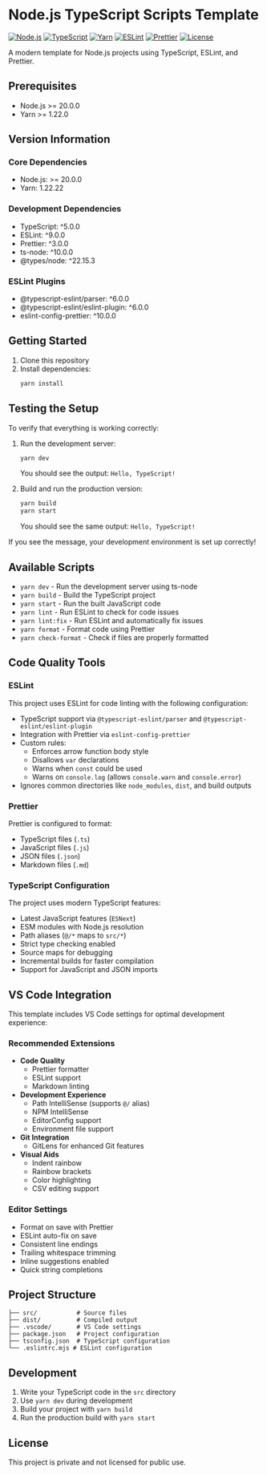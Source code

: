# Node.js TypeScript Scripts Template

[![Node.js](https://img.shields.io/badge/Node.js-%3E%3D20.0.0-339933?logo=nodedotjs)](https://nodejs.org)
[![TypeScript](https://img.shields.io/badge/TypeScript-5.0.0-3178C6?logo=typescript)](https://www.typescriptlang.org)
[![Yarn](https://img.shields.io/badge/Yarn-1.22.22-2C8EBB?logo=yarn)](https://yarnpkg.com)
[![ESLint](https://img.shields.io/badge/ESLint-9.0.0-4B32C3?logo=eslint)](https://eslint.org)
[![Prettier](https://img.shields.io/badge/Prettier-3.0.0-F7B93E?logo=prettier)](https://prettier.io)
[![License](https://img.shields.io/badge/License-Private-red)](LICENSE)

A modern template for Node.js projects using TypeScript, ESLint, and Prettier.

## Prerequisites

- Node.js >= 20.0.0
- Yarn >= 1.22.0

## Version Information

### Core Dependencies

- Node.js: >= 20.0.0
- Yarn: 1.22.22

### Development Dependencies

- TypeScript: ^5.0.0
- ESLint: ^9.0.0
- Prettier: ^3.0.0
- ts-node: ^10.0.0
- @types/node: ^22.15.3

### ESLint Plugins

- @typescript-eslint/parser: ^6.0.0
- @typescript-eslint/eslint-plugin: ^6.0.0
- eslint-config-prettier: ^10.0.0

## Getting Started

1. Clone this repository
2. Install dependencies:
   ```bash
   yarn install
   ```

## Testing the Setup

To verify that everything is working correctly:

1. Run the development server:

   ```bash
   yarn dev
   ```

   You should see the output: `Hello, TypeScript!`

2. Build and run the production version:
   ```bash
   yarn build
   yarn start
   ```
   You should see the same output: `Hello, TypeScript!`

If you see the message, your development environment is set up correctly!

## Available Scripts

- `yarn dev` - Run the development server using ts-node
- `yarn build` - Build the TypeScript project
- `yarn start` - Run the built JavaScript code
- `yarn lint` - Run ESLint to check for code issues
- `yarn lint:fix` - Run ESLint and automatically fix issues
- `yarn format` - Format code using Prettier
- `yarn check-format` - Check if files are properly formatted

## Code Quality Tools

### ESLint

This project uses ESLint for code linting with the following configuration:

- TypeScript support via `@typescript-eslint/parser` and `@typescript-eslint/eslint-plugin`
- Integration with Prettier via `eslint-config-prettier`
- Custom rules:
  - Enforces arrow function body style
  - Disallows `var` declarations
  - Warns when `const` could be used
  - Warns on `console.log` (allows `console.warn` and `console.error`)
- Ignores common directories like `node_modules`, `dist`, and build outputs

### Prettier

Prettier is configured to format:

- TypeScript files (`.ts`)
- JavaScript files (`.js`)
- JSON files (`.json`)
- Markdown files (`.md`)

### TypeScript Configuration

The project uses modern TypeScript features:

- Latest JavaScript features (`ESNext`)
- ESM modules with Node.js resolution
- Path aliases (`@/*` maps to `src/*`)
- Strict type checking enabled
- Source maps for debugging
- Incremental builds for faster compilation
- Support for JavaScript and JSON imports

## VS Code Integration

This template includes VS Code settings for optimal development experience:

### Recommended Extensions

- **Code Quality**
  - Prettier formatter
  - ESLint support
  - Markdown linting
- **Development Experience**
  - Path IntelliSense (supports `@/` alias)
  - NPM IntelliSense
  - EditorConfig support
  - Environment file support
- **Git Integration**
  - GitLens for enhanced Git features
- **Visual Aids**
  - Indent rainbow
  - Rainbow brackets
  - Color highlighting
  - CSV editing support

### Editor Settings

- Format on save with Prettier
- ESLint auto-fix on save
- Consistent line endings
- Trailing whitespace trimming
- Inline suggestions enabled
- Quick string completions

## Project Structure

```
├── src/           # Source files
├── dist/          # Compiled output
├── .vscode/       # VS Code settings
├── package.json   # Project configuration
├── tsconfig.json  # TypeScript configuration
└── .eslintrc.mjs # ESLint configuration
```

## Development

1. Write your TypeScript code in the `src` directory
2. Use `yarn dev` during development
3. Build your project with `yarn build`
4. Run the production build with `yarn start`

## License

This project is private and not licensed for public use.
